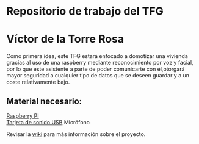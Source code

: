# Repositorio de trabajo del TFG
# Víctor de la Torre Rosa

Como primera idea, este TFG estará enfocado a domotizar una vivienda
gracias al uso de una raspberry mediante reconocimiento por voz y facial, por lo
que este asistente a parte de poder comunicarte con él,otorgará mayor seguridad 
a cualquier tipo de datos que se deseen guardar y a un coste relativamente bajo.

## Material necesario:

[Raspberry PI](https://www.amazon.es/Raspberry-Pi-Modelo-Placa-Color/dp/B07BFH96M3/ref=sr_1_1_mod_primary_new?__mk_es_ES=%C3%85M%C3%85%C5%BD%C3%95%C3%91&crid=37PD244AWZZT5&keywords=RASPBERRY+PI+3+MODEL+B%2B+-+Placa+de+base&qid=1695047466&s=computers&sbo=RZvfv%2F%2FHxDF%2BO5021pAnSA%3D%3D&sprefix=raspberry+pi+3+model+b+-+placa+de+base%2Ccomputers%2C108&sr=1-1)  
[Tarjeta de sonido USB](https://www.amazon.es/dp/B00DHD8PPE?ref=ppx_yo2ov_dt_b_product_details&th=1)
Micrófono

Revisar la [wiki](https://github.com/RoboticsURJC/tfg-vdelatorre/wiki) para más información sobre el proyecto.
